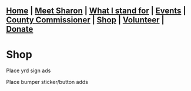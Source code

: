 ## [Home](./index.md) | [Meet Sharon](./MeetSharon.md) | [What I stand for](./MyVision.md) | [Events](./Events.md) | [County Commissioner](./CountyCommissioner.md) | [Shop](./Shop.md) | [Volunteer](./Volunteer.md) | [Donate](./Donate.md) 

# Shop

Place yrd sign ads

Place bumper sticker/button adds
